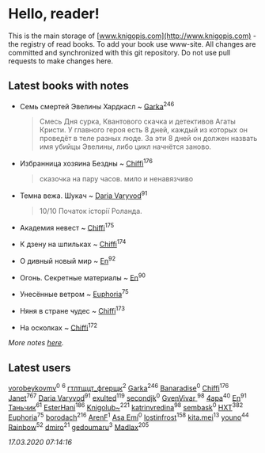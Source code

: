 # Hello, reader!
This is the main storage of [www.knigopis.com](http://www.knigopis.com) - the registry of read books.
To add your book use www-site. All changes are committed and synchronized with this git repository.
Do not use pull requests to make changes here.


## Latest books with notes
* Семь смертей Эвелины Хардкасл ~ [Garka](users/115/115753719718250012620-google)<sup>246</sup>
    > Смесь Дня сурка, Квантового скачка и детективов Агаты Кристи. У главного героя есть 8 дней, каждый из которых он проведёт в теле разных люде. За эти 8 дней он должен назвать имя убийцы Эвелины, либо цикл начнётся заново.

* Избранница хозяина Бездны ~ [Chiffi](users/105/105831994080785626680-google)<sup>176</sup>
    > сказочка на пару часов.  мило  и ненавязчиво

* Темна вежа. Шукач ~ [Daria Varyvod](users/829/829893410524253-facebook)<sup>91</sup>
    > 10/10 Початок історії Роланда.

* Академия невест ~ [Chiffi](users/105/105831994080785626680-google)<sup>175</sup>

* К дзену на шпильках ~ [Chiffi](users/105/105831994080785626680-google)<sup>174</sup>

* О дивный новый мир ~ [En](users/333/333646551-vkontakte)<sup>92</sup>

* Огонь. Секретные материалы ~ [En](users/333/333646551-vkontakte)<sup>90</sup>

* Унесённые ветром ~ [Euphoria](users/106/106304994652616315178-google)<sup>75</sup>

* Няня в стране чудес ~ [Chiffi](users/105/105831994080785626680-google)<sup>173</sup>

* На осколках ~ [Chiffi](users/105/105831994080785626680-google)<sup>172</sup>


_More notes [here](latest_books_with_notes.md)._


## Latest users
[vorobeykovmv](users/149/149237661-yandex)<sup>0</sup> 
[](users/153/1537586159620888-facebook)<sup>6</sup> 
[гтлтщцт_фгерщк](users/106/106819207816282739138-google)<sup>2</sup> 
[Garka](users/115/115753719718250012620-google)<sup>246</sup> 
[Banaradise](users/272/272054341-yandex)<sup>0</sup> 
[Chiffi](users/105/105831994080785626680-google)<sup>176</sup> 
[Janet](users/108/108113656204404967440-google)<sup>767</sup> 
[Daria Varyvod](users/829/829893410524253-facebook)<sup>91</sup> 
[exulted](users/100/100599204551896265722-google)<sup>119</sup> 
[secondjk](users/177/177804866-vkontakte)<sup>0</sup> 
[GvenVivar ](users/158/158266434925901-facebook)<sup>98</sup> 
[4apa](users/117/117392596378069249667-google)<sup>40</sup> 
[En](users/333/333646551-vkontakte)<sup>91</sup> 
[Таньчик](users/209/2096581563762610-facebook)<sup>61</sup> 
[EsterHani](users/305/30558181-vkontakte)<sup>186</sup> 
[Knigolub~](users/111/111878597279669641685-google)<sup>221</sup> 
[katrinvredina](users/233/2336755-vkontakte)<sup>98</sup> 
[sembask](users/595/59531225-vkontakte)<sup>0</sup> 
[HXT](users/100/100002563462782-facebook)<sup>382</sup> 
[Euphoria](users/106/106304994652616315178-google)<sup>75</sup> 
[borodach](users/157/15706320-vkontakte)<sup>216</sup> 
[ArenF](users/113/113523157-vkontakte)<sup>1</sup> 
[Asa Emi](users/130/13093139806079021591-mailru)<sup>0</sup> 
[lostinfrost](users/217/217891524-vkontakte)<sup>158</sup> 
[kita.mei](users/411/4118303370-instagram)<sup>13</sup> 
[youno](users/302/302928912-vkontakte)<sup>44</sup> 
[Rainbow](users/109/109787328219839805802-google)<sup>52</sup> 
[dmiro](users/571/5714115-vkontakte)<sup>21</sup> 
[gedoumaru](users/887/887381555-yandex)<sup>3</sup> 
[Madlax](users/158/158304782-vkontakte)<sup>205</sup> 


_17.03.2020 07:14:16_
